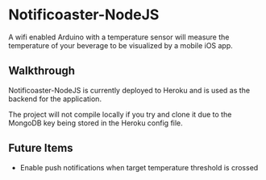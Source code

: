 #  Notificoaster-NodeJS

A wifi enabled Arduino with a temperature sensor will measure the temperature of your beverage to be visualized by a mobile iOS app.

## Walkthrough

Notificoaster-NodeJS is currently deployed to Heroku and is used as the backend for the application.

The project will not compile locally if you try and clone it due to the MongoDB key being stored in the Heroku config file.

## Future Items

* Enable push notifications when target temperature threshold is crossed
